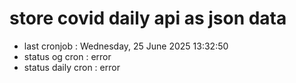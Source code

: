 # store covid daily api as json data

- last cronjob : Wednesday, 25 June 2025 13:32:50
- status og cron : error
- status daily cron : error
      
      